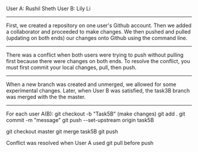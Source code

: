 User A: Rushil Sheth 
User B: Lily Li  

---  

First, we created a repository on one user's Github account. Then we added a collaborator and proceeded to make changes. We then pushed and pulled (updating on both ends) our changes onto Github using the command line. 

---  

There was a conflict when both users were trying to push without pulling first because there were changes on both ends. To resolve the conflict, you must first commit your local changes, pull, then push.  
  
---  

When a new branch was created and unmerged, we allowed for some experimental changes. Later, when User B was satisfied, the task3B branch was merged with the the master.  

---  

For each user A(B):
git checkout -b "Task5B"
(make changes)
git add .
git commit -m "message"
git push --set-upstream origin task5B

git checkout master
git merge task5B
git push  

Conflict was resolved when User A used git pull before push




